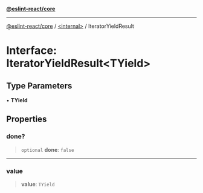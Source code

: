 [**@eslint-react/core**](../../README.md)

***

[@eslint-react/core](../../README.md) / [\<internal\>](../README.md) / IteratorYieldResult

# Interface: IteratorYieldResult\<TYield\>

## Type Parameters

• **TYield**

## Properties

### done?

> `optional` **done**: `false`

***

### value

> **value**: `TYield`
